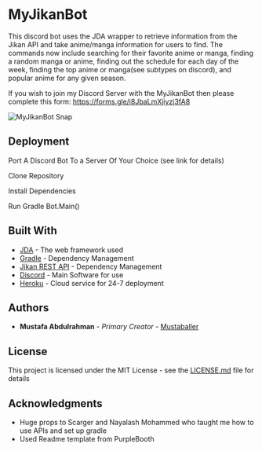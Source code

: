 # MyJikanBot

This discord bot uses the JDA wrapper to retrieve information from the Jikan API and take anime/manga information for users to find. The commands now include searching for their favorite anime or manga, finding a random manga or anime, finding out the schedule for each day of the week, finding the top anime or manga(see subtypes on discord), and popular anime for any given season.

If you wish to join my Discord Server with the MyJikanBot then please complete this form:                         https://forms.gle/i8JbaLmXjiyzj3fA8

![MyJikanBot Snap](https://snipboard.io/E0qmpn.jpg)


## Deployment

Port A Discord Bot To a Server Of Your Choice (see link for details)

Clone Repository

Install Dependencies

Run Gradle Bot.Main()

## Built With

* [JDA](http://www.dropwizard.io/1.0.2/docs/) - The web framework used
* [Gradle](https://maven.apache.org/) - Dependency Management
* [Jikan REST API](https://maven.apache.org/) - Dependency Management
* [Discord](https://rometools.github.io/rome/) - Main Software for use
* [Heroku](https://dashboard.heroku.com/apps) - Cloud service for 24-7 deployment

## Authors

* **Mustafa Abdulrahman** - *Primary Creator* - [Mustaballer](https://github.com/Mustaballer)

## License

This project is licensed under the MIT License - see the [LICENSE.md](LICENSE.md) file for details

## Acknowledgments

* Huge props to Scarger and Nayalash Mohammed who taught me how to use APIs and set up gradle
* Used Readme template from PurpleBooth

